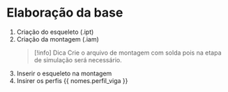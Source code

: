 # Elaboração da base
1. Criação do esqueleto (.ipt)
2. Criação da montagem (.iam)
   >[!info] Dica
   >  Crie o arquivo de montagem com solda pois na etapa de simulação será necessário.
3. Inserir o esqueleto na montagem
4. Insirer os perfis
{{ nomes.perfil_viga }}